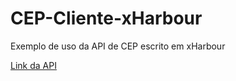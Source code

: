 # CEP-Cliente-xHarbour
Exemplo de uso da API de CEP escrito em xHarbour

[Link da API](https://github.com/scevangelista/CEP)
